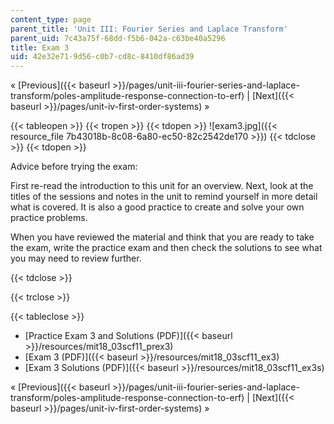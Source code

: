 ```yaml
---
content_type: page
parent_title: 'Unit III: Fourier Series and Laplace Transform'
parent_uid: 7c43a75f-68dd-f5b6-042a-c63be40a5296
title: Exam 3
uid: 42e32e71-9d56-c0b7-cd8c-8410df86ad39
---
```


« [Previous]({{< baseurl >}}/pages/unit-iii-fourier-series-and-laplace-transform/poles-amplitude-response-connection-to-erf) | [Next]({{< baseurl >}}/pages/unit-iv-first-order-systems) »

{{< tableopen >}}
{{< tropen >}}
{{< tdopen >}}
![exam3.jpg]({{< resource_file 7b43018b-8c08-6a80-ec50-82c2542de170 >}})
{{< tdclose >}}
{{< tdopen >}}


Advice before trying the exam:

First re-read the introduction to this unit for an overview. Next, look at the titles of the sessions and notes in the unit to remind yourself in more detail what is covered. It is also a good practice to create and solve your own practice problems.

When you have reviewed the material and think that you are ready to take the exam, write the practice exam and then check the solutions to see what you may need to review further.


{{< tdclose >}}

{{< trclose >}}

{{< tableclose >}}

*   [Practice Exam 3 and Solutions (PDF)]({{< baseurl >}}/resources/mit18_03scf11_prex3)
*   [Exam 3 (PDF)]({{< baseurl >}}/resources/mit18_03scf11_ex3)
*   [Exam 3 Solutions (PDF)]({{< baseurl >}}/resources/mit18_03scf11_ex3s)

« [Previous]({{< baseurl >}}/pages/unit-iii-fourier-series-and-laplace-transform/poles-amplitude-response-connection-to-erf) | [Next]({{< baseurl >}}/pages/unit-iv-first-order-systems) »
